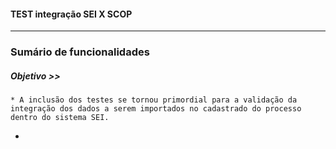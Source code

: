 #### TEST integração SEI X SCOP
------
### Sumário de funcionalidades 


##### Objetivo >>
```
* A inclusão dos testes se tornou primordial para a validação da integração dos dados a serem importados no cadastrado do processo dentro do sistema SEI. 
```
- 